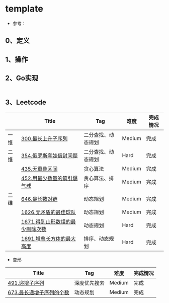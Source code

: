 # template

- 参考：

## 0、定义

## 1、操作

## 2、Go实现

```go

```

## 3、Leetcode

|      | Title                                                        | Tag                | 难度   | 完成情况 |
| ---- | ------------------------------------------------------------ | ------------------ | ------ | -------- |
| 一维 | [300.最长上升子序列](https://leetcode-cn.com/problems/longest-increasing-subsequence/) | 二分查找、动态规划 | Medium | 完成     |
| 二维 | [354.俄罗斯套娃信封问题](https://leetcode-cn.com/problems/russian-doll-envelopes/) | 二分查找、动态规划 | Hard   | 完成     |
|      | [435.无重叠区间](https://leetcode-cn.com/problems/non-overlapping-intervals/) | 贪心算法           | Medium | 完成     |
|      | [452.用最少数量的箭引爆气球](https://leetcode-cn.com/problems/minimum-number-of-arrows-to-burst-balloons/) | 贪心算法、排序     | Medium | 完成     |
| 二维 | [646.最长数对链](https://leetcode-cn.com/problems/maximum-length-of-pair-chain/) | 动态规划           | Medium | 完成     |
|      | [1626.无矛盾的最佳球队](https://leetcode-cn.com/problems/best-team-with-no-conflicts/) | 动态规划           | Medium | 完成     |
|      | [1671.得到山形数组的最少删除次数](https://leetcode-cn.com/problems/minimum-number-of-removals-to-make-mountain-array/) | 动态规划           | Hard   | 完成     |
|      | [1691.堆叠长方体的最大高度](https://leetcode-cn.com/problems/maximum-height-by-stacking-cuboids/) | 排序、动态规划     | Hard   | 完成     |

- 变形

| Title                                                        | Tag          | 难度   | 完成情况 |
| ------------------------------------------------------------ | ------------ | ------ | -------- |
| [491.递增子序列](https://leetcode-cn.com/problems/increasing-subsequences/) | 深度优先搜索 | Medium | 完成     |
| [673.最长递增子序列的个数](https://leetcode-cn.com/problems/number-of-longest-increasing-subsequence/) | 动态规划     | Medium | 完成     |

